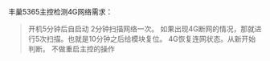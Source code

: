 丰巢5365主控检测4G网络需求：
> 开机5分钟后自启动
> 2分钟扫描网络一次。
> 如果出现4G断网的情况，那就进行5次扫描。也就是10分钟之后给模块复位。
> 4G恢复连网状态。从新开始判断。
> 不做重启主控的操作